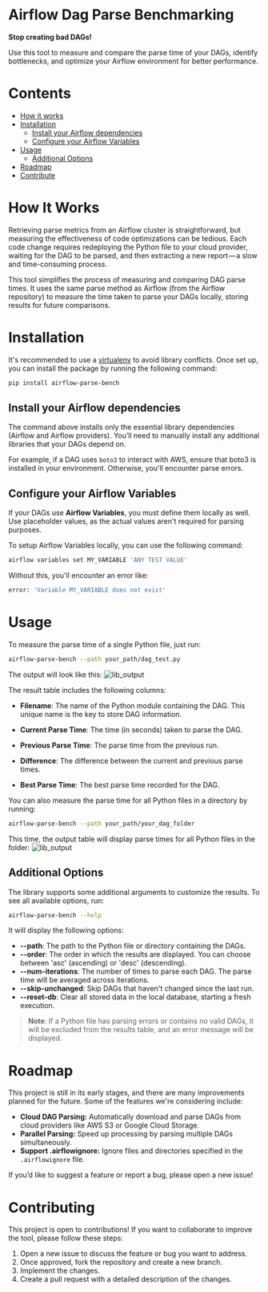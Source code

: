 # Airflow Dag Parse Benchmarking

**Stop creating bad DAGs!**

Use this tool to measure and compare the parse time of your DAGs, identify bottlenecks, and optimize your Airflow environment for better performance.

# Contents

- [How it works](#how)
- [Installation](#installation)
    - [Install your Airflow dependencies](#install-dependencies)
    - [Configure your Airflow Variables](#configure-variables)
- [Usage](#usage)
    - [Additional Options](#options)
- [Roadmap](#roadmap)
- [Contribute](#contribute)

# How It Works <a id="how"></a>
Retrieving parse metrics from an Airflow cluster is straightforward, but measuring the effectiveness of code optimizations can be tedious. Each code change requires redeploying the Python file to your cloud provider, waiting for the DAG to be parsed, and then extracting a new report — a slow and time-consuming process.

This tool simplifies the process of measuring and comparing DAG parse times. It uses the same parse method as Airflow (from the Airflow repository) to measure the time taken to parse your DAGs locally, storing results for future comparisons.

# Installation <a id="installation"></a>
It's recommended to use a [virtualenv](https://docs.python.org/3/library/venv.html) to avoid library conflicts. Once set up, you can install the package by running the following command:

```bash
pip install airflow-parse-bench
```

## Install your Airflow dependencies <a id="install-dependencies"></a>
The command above installs only the essential library dependencies (Airflow and Airflow providers). You’ll need to manually install any additional libraries that your DAGs depend on.

For example, if a DAG uses ```boto3``` to interact with AWS, ensure that boto3 is installed in your environment. Otherwise, you'll encounter parse errors.

## Configure your Airflow Variables <a id="configure-variables"></a>
If your DAGs use **Airflow Variables**, you must define them locally as well. Use placeholder values, as the actual values aren't required for parsing purposes. 

To setup Airflow Variables locally, you can use the following command:

```bash
airflow variables set MY_VARIABLE 'ANY TEST VALUE'
```
Without this, you'll encounter an error like:
```bash
error: 'Variable MY_VARIABLE does not exist'
```

# Usage <a id="usage"></a>
To measure the parse time of a single Python file, just run:

```bash
airflow-parse-bench --path your_path/dag_test.py
```
The output will look like this:
![lib_output](assets/lib_output.png)

The result table includes the following columns:

- **Filename**: The name of the Python module containing the DAG. This unique name is the key to store DAG information.
- **Current Parse Time**: The time (in seconds) taken to parse the DAG.
- **Previous Parse Time**: The parse time from the previous run.

- **Difference**: The difference between the current and previous parse times.
- **Best Parse Time**: The best parse time recorded for the DAG.

You can also measure the parse time for all Python files in a directory by running:

```bash
airflow-parse-bench --path your_path/your_dag_folder
```
This time, the output table will display parse times for all Python files in the folder:
![lib_output](assets/multiple_lib_output.png)

## Additional Options <a id="options"></a>
The library supports some additional arguments to customize the results. To see all available options, run:

```bash
airflow-parse-bench --help
```
It will display the following options:
- **--path**: The path to the Python file or directory containing the DAGs.
- **--order**: The order in which the results are displayed. You can choose between 'asc' (ascending) or 'desc' (descending).
- **--num-iterations**: The number of times to parse each DAG. The parse time will be averaged across iterations.
- **--skip-unchanged**: Skip DAGs that haven't changed since the last run.
- **--reset-db**: Clear all stored data in the local database, starting a fresh execution.

> **Note**: If a Python file has parsing errors or contains no valid DAGs, it will be excluded from the results table, and an error message will be displayed.  

# Roadmap <a id="roadmap"></a>
This project is still in its early stages, and there are many improvements planned for the future. Some of the features we're considering include:

- **Cloud DAG Parsing:** Automatically download and parse DAGs from cloud providers like AWS S3 or Google Cloud Storage.
- **Parallel Parsing:** Speed up processing by parsing multiple DAGs simultaneously.
- **Support .airflowignore:** Ignore files and directories specified in the ```.airflowignore``` file.

If you’d like to suggest a feature or report a bug, please open a new issue!

# Contributing <a id="contribute"></a>
This project is open to contributions! If you want to collaborate to improve the tool, please follow these steps:

1.  Open a new issue to discuss the feature or bug you want to address.
2.  Once approved, fork the repository and create a new branch.
3.  Implement the changes.
4.  Create a pull request with a detailed description of the changes.